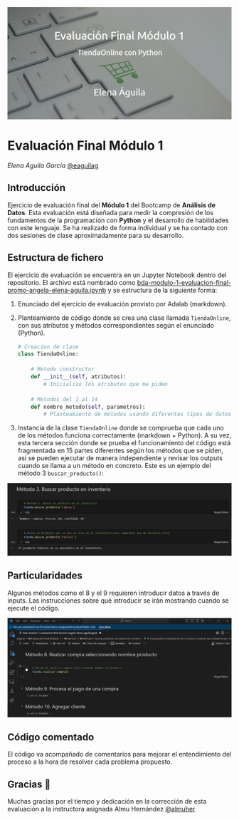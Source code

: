 ![Cabecera. Evaluacion Final Modulo 1. Elena Águila Garcia](https://github.com/eaguilag/testing-git/blob/main/assets/elena-aguila-cabecera.png)
# Evaluación Final Módulo 1
*Elena Águila García* [@eaguilag](https://github.com/eaguilag)

## Introducción

Ejercicio de evaluación final del **Módulo 1** del Bootcamp de **Análisis de Datos**. Esta evaluación está diseñada para medir la compresión de los fundamentos de la programación con **Python** y el desarrollo de habilidades con este lenguaje. Se ha realizado de forma individual y se ha contado con dos sesiones de clase aproximadamente para su desarrollo.

## Estructura de fichero

El ejercicio de evaluación se encuentra en un Jupyter Notebook dentro del repositorio. El archivo está nombrado como [bda-modulo-1-evaluacion-final-promo-angela-elena-aguila.ipynb](https://github.com/Adalab/bda-modulo-1-evaluacion-final-eaguilag/blob/main/bda-modulo-1-evaluacion-final-promo-angela-elena-aguila.ipynb) y se estructura de la siguiente forma:

1. Enunciado del ejercicio de evaluación provisto por Adalab (markdown).

2. Planteamiento de código donde se crea una clase llamada `TiendaOnline`, con sus atributos y métodos correspondientes según el enunciado (Python).

    ```python
    # Creacion de clase
    class TiendaOnline:

        # Metodo constructor
        def __init__(self, atributos):
            # Inicializo los atributos que me piden
        
        # Metodos del 1 al 14
        def nombre_metodo(self, parametros):
            # Planteamiento de metodos usando diferentes tipos de datos, condicionales, bucles, etc.
    ```

3. Instancia de la clase `TiendaOnline` donde se comprueba que cada uno de los métodos funciona correctamente (markdown + Python). A su vez, esta tercera sección donde se prueba el funcionamiento del código está fragmentada en 15 partes diferentes según los métodos que se piden, así se pueden ejecutar de manera independiente y revisar los outputs cuando se llama a un método en concreto. Este es un ejemplo del método 3 `buscar_producto()`:

![Captura metodo 3](https://github.com/eaguilag/testing-git/blob/main/assets/evaluacion-modulo1-metodo3.JPG)

## Particularidades

Algunos métodos como el 8 y el 9 requieren introducir datos a través de inputs. Las instrucciones sobre qué introducir se irán mostrando cuando se ejecute el código.

![Captura metodo 8](https://github.com/eaguilag/testing-git/blob/main/assets/evaluacion-modulo1-metodo8.gif)

## Código comentado

El código va acompañado de comentarios para mejorar el entendimiento del proceso a la hora de resolver cada problema propuesto.

## Gracias :purple_heart:

Muchas gracias por el tiempo y dedicación en la corrección de esta evaluación a la instructora asignada Almu Hernández [@almuher](https://github.com/almuher)